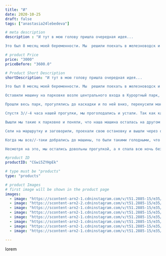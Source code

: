 ```yaml
---
title: "И"
date: 2020-10-25
draft: false
tags: ["anastasia24lebedeva"]

# meta description
description : "И тут в мою голову пришла очередная идея...

Это был 8 месяц моей беременности. Мы  решили поехать в железноводск и погулять. Там только открыли нижнюю часть ка"

# product Price
price: "3000"
priceBefore: "3600.0"

# Product Short Description
shortDescription: "И тут в мою голову пришла очередная идея...

Это был 8 месяц моей беременности. Мы  решили поехать в железноводск и погулять. Там только открыли нижнюю часть каскадной лестницы.

Оставили машину на парковке возле центрального входа в Курортный парк, взяли дочин самокат и пошли....

Прошли весь парк, прогулялись до каскадки и по ней вниз, перекусили мандаринок на лавочке, побегали с голубями, и спустились вниз к озеру 30//-ке. Обошли озеро, тогда оно было ещё не облагорожено, но всеравно красиво.

Спустя 3//-4 часа нашей прогулки, мы проголодались и устали. Так как кафе там еще не работали, мы решили поехать в сторону дома и перекусить по дороге.

Вышли мы такие к парковке и поняли, что наша машина осталась на другом конце парка... А это 2 остановки вверх... Тудудум....

Сели на маршрутку и заговорили, проехали свою остановку и вышли через одну, так что нам пришлось топать вниз до машины ещё несколько сот метров по тратуарам железка с его живописными спусками и подьемами... 

Когда мы все//-таки добрались до машины, то были такими голодными, что готовы были съесть слона. Видимо удача была не на нашей стороне, потому что мы не нашли во всем городе ни одного работающего заведения, даже ГИРО😶.

Несмотря на это, мы остались довольны прогулкой, а я спала всю ночь без задних ног."

#product ID
productID: "CGwi5ZYHpEk"

# type must be "products"
type: "products"

# product Images
# first image will be shown in the product page
images:
  - image: "https://scontent-arn2-1.cdninstagram.com/v/t51.2885-15/e35/122487249_747495385830458_321808998987389038_n.jpg?_nc_ht=scontent-arn2-1.cdninstagram.com&_nc_cat=102&_nc_ohc=dGw8a7xZeQgAX8LQ2jo&se=7&tp=1&oh=76cefaab43fb46725792b3e0884fad93&oe=605FC2E2&ig_cache_key=MjQyNzU5MzY3NDQ1OTAyMjQ3Mg%3D%3D.2"
  - image: "https://scontent-arn2-2.cdninstagram.com/v/t51.2885-15/e35/122262508_185361803076180_2354718215921225698_n.jpg?_nc_ht=scontent-arn2-2.cdninstagram.com&_nc_cat=100&_nc_ohc=oobzaHWjTjUAX9LNQY3&se=7&tp=1&oh=e91fde9541ca2f29d426876f1f4dd4f9&oe=605E84F8&ig_cache_key=MjQyNzU5MzY3NDQ1MDU3ODE1MA%3D%3D.2"
  - image: "https://scontent-arn2-1.cdninstagram.com/v/t51.2885-15/e35/122509653_1589386921248091_1514591224880142739_n.jpg?_nc_ht=scontent-arn2-1.cdninstagram.com&_nc_cat=107&_nc_ohc=G7X9UywnMFIAX83b5rz&se=7&tp=1&oh=e665733f52c45b1a1211721a4564c025&oe=605F6B07&ig_cache_key=MjQyNzU5MzY3NDQyNTQwMDYwMQ%3D%3D.2"
  - image: "https://scontent-arn2-1.cdninstagram.com/v/t51.2885-15/e35/122400997_365383608243287_101679179848357600_n.jpg?_nc_ht=scontent-arn2-1.cdninstagram.com&_nc_cat=111&_nc_ohc=30s7DZouPnwAX-W0eTP&se=8&tp=1&oh=c3baf9d932e47752636e5b521371a6d3&oe=605DEDDD&ig_cache_key=MjQyNzU5MzY3NDQ0MjI2MjU0Ng%3D%3D.2"
  - image: "https://scontent-arn2-1.cdninstagram.com/v/t51.2885-15/e35/122502936_834023813804682_1757054023763150509_n.jpg?_nc_ht=scontent-arn2-1.cdninstagram.com&_nc_cat=106&_nc_ohc=8ZIsbsAkJS8AX-mWCl1&se=8&tp=1&oh=0ed21de5d73d4e38a60f60049e8e7a44&oe=60600976&ig_cache_key=MjQyNzU5MzY3NDU1OTc5OTE2Mg%3D%3D.2"
  - image: "https://scontent-arn2-1.cdninstagram.com/v/t51.2885-15/e35/122536007_451040085872409_384783723547965066_n.jpg?_nc_ht=scontent-arn2-1.cdninstagram.com&_nc_cat=109&_nc_ohc=oelBxruH-7IAX8oDl1K&se=8&tp=1&oh=efb4e36206d8ffcccc8b30a9da1068aa&oe=606166E1&ig_cache_key=MjQyNzU5MzY3NDQ2NzM2MDA4MA%3D%3D.2"
  - image: "https://scontent-arn2-1.cdninstagram.com/v/t51.2885-15/e35/122262508_406822240327239_7413845094286561885_n.jpg?_nc_ht=scontent-arn2-1.cdninstagram.com&_nc_cat=103&_nc_ohc=oLszvRGs_JgAX-5R5Nr&se=8&tp=1&oh=be2d3db0ebc8cfc5e0ac61f895c16fa5&oe=605E9F63&ig_cache_key=MjQyNzU5MzY3NDQ3NTkyMDc1MQ%3D%3D.2"
  - image: "https://scontent-arn2-1.cdninstagram.com/v/t51.2885-15/e35/122401691_201487864723263_5818990622943465993_n.jpg?_nc_ht=scontent-arn2-1.cdninstagram.com&_nc_cat=103&_nc_ohc=j6tHkactgckAX8MCdc0&se=8&tp=1&oh=042dd024a92a56ecf820cd7b613e1ecd&oe=605EDD21&ig_cache_key=MjQyNzU5MzY3NDQ4NDM0NTQ5NA%3D%3D.2"

---
```

lorem
